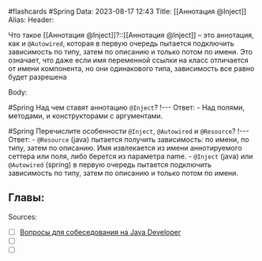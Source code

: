 #flashcards #Spring 
Data: 2023-08-17 12:43
Title: [[Аннотация @Inject]]
Alias:
Header:

Что такое [[Аннотация @Inject]]?::[[Аннотация @Inject]] – это аннотация, как и `@Autowired`, которая в первую очередь пытается подключить зависимость по типу, затем по описанию и только потом по имени. Это означает, что даже если имя переменной ссылки на класс отличается от имени компонента, но они одинакового типа, зависимость все равно будет разрешена
<!--SR:!2023-11-03,10,730-->


Body:

#Spring 
Над чем ставят аннотацию `@Inject`?
!---
Ответ:
	- Над полями, методами, и конструкторами с аргументами.
<!--SR:!2023-11-03,10,385-->



#Spring 
Перечислите особенности `@Inject`, `@Autowired` и `@Resource`?
!---
Ответ:
	- `@Resource` (java) пытается получить зависимость: по имени, по типу, затем по описанию. Имя извлекается из имени аннотируемого сеттера или поля, либо берется из параметра name.
	- `@Inject` (java) или `@Autowired` (spring) в первую очередь пытается подключить зависимость по типу, затем по описанию и только потом по имени.
<!--SR:!2023-11-03,10,230-->




Главы:
-


Sources:
- [ ] [Вопросы для собеседования на Java Developer](https://github.com/enhorse/java-interview/blob/master/README.md#%D0%9E%D0%9E%D0%9F)
- [ ] []()
- [ ] []()
